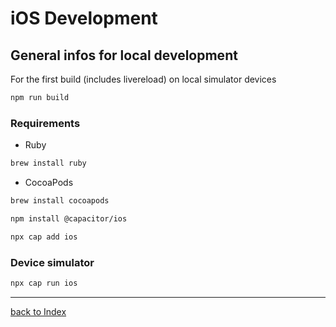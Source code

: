# iOS Development

## General infos for local development

For the first build (includes livereload) on local simulator devices

```bash
npm run build
```

### Requirements

- Ruby

```bash
brew install ruby
```

- CocoaPods

```bash
brew install cocoapods
```

```bash
npm install @capacitor/ios
```

```bash
npx cap add ios
```

### Device simulator

```bash
npx cap run ios
```

---

[back to Index](../README.md)
